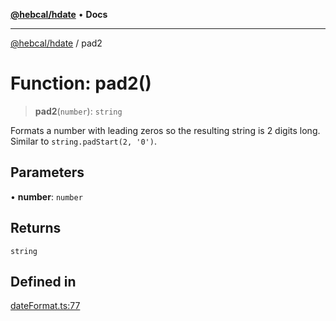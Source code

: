 [**@hebcal/hdate**](../README.md) • **Docs**

***

[@hebcal/hdate](../globals.md) / pad2

# Function: pad2()

> **pad2**(`number`): `string`

Formats a number with leading zeros so the resulting string is 2 digits long.
Similar to `string.padStart(2, '0')`.

## Parameters

• **number**: `number`

## Returns

`string`

## Defined in

[dateFormat.ts:77](https://github.com/hebcal/hdate-js/blob/285f3b584b6b2fae587a29ebff92389be73806cb/src/dateFormat.ts#L77)
